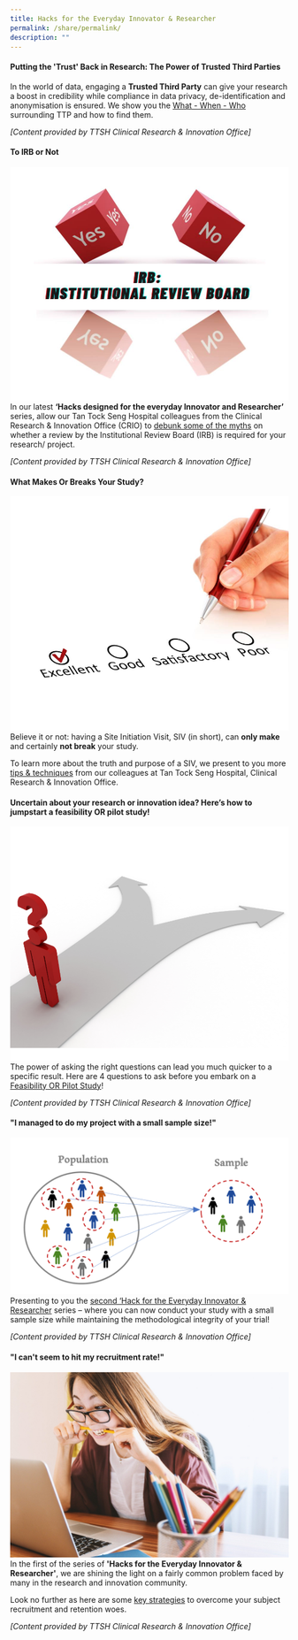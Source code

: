 ```yaml
---
title: Hacks for the Everyday Innovator & Researcher
permalink: /share/permalink/
description: ""
---
```

#### **Putting the 'Trust' Back in Research: The Power of Trusted Third Parties**

In the world of data, engaging a **Trusted Third Party** can give your research a boost in credibility while compliance in data privacy, de-identification and anonymisation is ensured. We show you the <a rel="noopene noreferrer" target="_blank" href="https://for.sg/child-chi-sg-child-collection-ttsh-crio-6">What - When - Who</a> surrounding TTP and how to find them.

<em>[Content provided by TTSH Clinical Research &amp; Innovation Office]</em>

#### **To IRB or Not**
![](/images/to%20irb%20or%20not.jpg)
In our latest **‘Hacks designed for the everyday Innovator and Researcher’** series, allow our&nbsp;Tan Tock Seng Hospital colleagues from the Clinical Research &amp; Innovation Office (CRIO) to <a rel="noopene noreferrer" target="_blank" href="https://for.sg/child-chi-sg-child-collection-ttsh-crio-5">debunk some of the myths</a> on whether a review by the Institutional Review Board (IRB) is required for your research/ project.

<em>[Content provided by TTSH Clinical Research &amp; Innovation Office]</em>

#### **What Makes Or Breaks Your Study?**
![](/images/want%20to%20maintain%20your%20study%20quality.jpg) 
Believe it or not: having a Site Initiation Visit, SIV (in short), can **only make** and certainly **not break** your study.  
  
To learn more about the truth and purpose of a SIV, we present to you more <a rel="noopene noreferrer" target="_blank" href="https://for.sg/child-chi-sg-child-collection-ttsh-crio-4">tips &amp; techniques</a> from our colleagues at Tan Tock Seng Hospital, Clinical Research &amp; Innovation Office.


#### **Uncertain about your research or innovation idea? Here’s how to jumpstart a feasibility OR pilot study!**
![](/images/jump%20start%20a%20feasibility%20or%20pilot%20study.png)
The power of asking the right questions can lead you much quicker to a specific result. Here are 4 questions to ask before you embark on a <a rel="noopene noreferrer" target="_blank" href="https://for.sg/child-chi-sg-child-collection-ttsh-crio-3"> Feasibility OR Pilot Study</a>!

<em>[Content provided by TTSH Clinical Research &amp; Innovation Office]</em>

#### **"I managed to do my project with a small sample size!"**
![](/images/i%20managed%20to%20do%20my%20project%20with%20a%20small%20sample%20size.png)
Presenting to you the <a rel="noopene noreferrer" target="_blank" href="https://for.sg/child-chi-sg-child-collection-ttsh-crio-2"> second ‘Hack for the Everyday Innovator &amp; Researcher</a> series – where you can now conduct your study with a small sample size while maintaining the methodological integrity of your trial!

<em>[Content provided by TTSH Clinical Research &amp; Innovation Office]</em>

#### **"I can't seem to hit my recruitment rate!"**
![](/images/i%20cant%20seem%20to%20hit%20my%20recruitment%20rate.jpg)
In the first of the series of **'Hacks for the Everyday Innovator &amp; Researcher'**, we are shining the light on a fairly common problem faced by many in the research and innovation community.  
  
Look no further as here are some <a rel="noopene noreferrer" target="_blank" href="https://for.sg/child-chi-sg-child-collection-ttsh-crio-1"> key strategies</a> to overcome your subject recruitment and retention woes. 

<em>[Content provided by TTSH Clinical Research &amp; Innovation Office]</em>